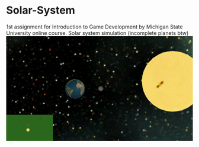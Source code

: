 # Solar-System
1st assignment for Introduction to Game Development by Michigan State University online course. Solar system simulation (incomplete planets btw)
![Image description](https://github.com/elliegoldstein8/Solar-System/blob/master/solar.png)
